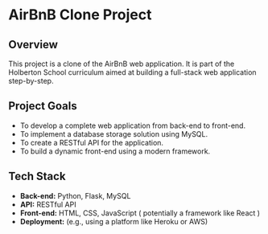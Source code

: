 # AirBnB Clone Project

## Overview
This project is a clone of the AirBnB web application. It is part of the Holberton School curriculum aimed at building a full-stack web application step-by-step.

## Project Goals
- To develop a complete web application from back-end to front-end.
- To implement a database storage solution using MySQL.
- To create a RESTful API for the application.
- To build a dynamic front-end using a modern framework.

## Tech Stack
- **Back-end:** Python, Flask, MySQL
- **API:** RESTful API
- **Front-end:** HTML, CSS, JavaScript ( potentially a framework like React )
- **Deployment:** (e.g., using a platform like Heroku or AWS)
